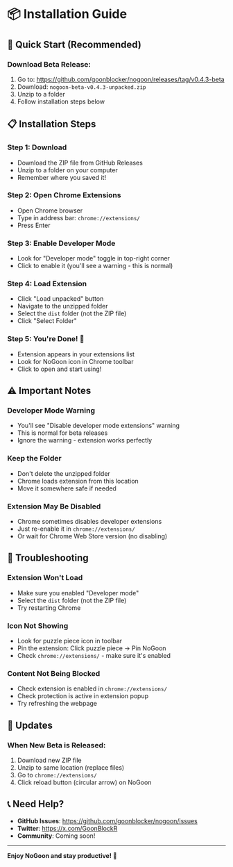 # 📦 Installation Guide

## 🚀 Quick Start (Recommended)

### Download Beta Release:
1. Go to: https://github.com/goonblocker/nogoon/releases/tag/v0.4.3-beta
2. Download: `nogoon-beta-v0.4.3-unpacked.zip`
3. Unzip to a folder
4. Follow installation steps below

## 📋 Installation Steps

### Step 1: Download
- Download the ZIP file from GitHub Releases
- Unzip to a folder on your computer
- Remember where you saved it!

### Step 2: Open Chrome Extensions
- Open Chrome browser
- Type in address bar: `chrome://extensions/`
- Press Enter

### Step 3: Enable Developer Mode
- Look for "Developer mode" toggle in top-right corner
- Click to enable it (you'll see a warning - this is normal)

### Step 4: Load Extension
- Click "Load unpacked" button
- Navigate to the unzipped folder
- Select the `dist` folder (not the ZIP file)
- Click "Select Folder"

### Step 5: You're Done! 🎉
- Extension appears in your extensions list
- Look for NoGoon icon in Chrome toolbar
- Click to open and start using!

## ⚠️ Important Notes

### Developer Mode Warning
- You'll see "Disable developer mode extensions" warning
- This is normal for beta releases
- Ignore the warning - extension works perfectly

### Keep the Folder
- Don't delete the unzipped folder
- Chrome loads extension from this location
- Move it somewhere safe if needed

### Extension May Be Disabled
- Chrome sometimes disables developer extensions
- Just re-enable it in `chrome://extensions/`
- Or wait for Chrome Web Store version (no disabling)

## 🐛 Troubleshooting

### Extension Won't Load
- Make sure you enabled "Developer mode"
- Select the `dist` folder (not the ZIP file)
- Try restarting Chrome

### Icon Not Showing
- Look for puzzle piece icon in toolbar
- Pin the extension: Click puzzle piece → Pin NoGoon
- Check `chrome://extensions/` - make sure it's enabled

### Content Not Being Blocked
- Check extension is enabled in `chrome://extensions/`
- Check protection is active in extension popup
- Try refreshing the webpage

## 🔄 Updates

### When New Beta is Released:
1. Download new ZIP file
2. Unzip to same location (replace files)
3. Go to `chrome://extensions/`
4. Click reload button (circular arrow) on NoGoon

## 📞 Need Help?

- **GitHub Issues**: https://github.com/goonblocker/nogoon/issues
- **Twitter**: https://x.com/GoonBlockR
- **Community**: Coming soon!

---

**Enjoy NoGoon and stay productive! 🚀**
